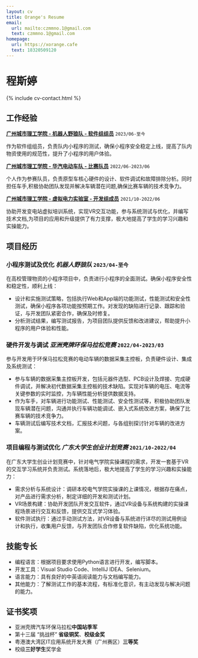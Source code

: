 ```yaml
---
layout: cv
title: Orange's Resume
email:
  url: mailto:czmmno.1@gmail.com
  text: czmmno.1@gmail.com
homepage:
  url: https://xorange.cafe
  text: 18320509120
---
```


# 程斯婷

{% include cv-contact.html %}

## 工作经验

[**广州城市理工学院 - 机器人野狼队 - 软件组组员**](https://gcubot.cn) `2023/06-至今`

作为软件组组员，负责队内小程序的测试，确保小程序安全稳定上线，提高了队内物资使用的规范性，提升了小程序的用户体验。

[**广州城市理工学院 - 华汽电动车队 - 比赛队员**](https://edu.gd.gov.cn/jyzxnew/zxlb/content/post_4017987.html) `2022/06-2023/06`

个人作为参赛队员，负责原型车核心硬件的设计、软件调试和故障排除分析。同时担任车手,积极协助团队发现并解决车辆潜在问题,确保比赛车辆的技术竞争力。

[**广州城市理工学院 - 虚拟电力实验室 - 开发组成员**](https://mp.weixin.qq.com/s/hBJWlrKyN1jBg5ZXC82d2w) `2021/10-2022/06`

协助开发变电站虚拟培训系统，实现VR交互功能，参与系统测试与优化，并编写技术文档,为项目的应用和升级提供了有力支撑，极大地提高了学生的学习兴趣和实操能力。

## 项目经历

### **小程序测试及优化** *机器人野狼队* `2023/04-至今`

在高校管理物资的小程序项目中，负责进行小程序的全面测试。确保小程序安全性和稳定性，顺利上线：
- 设计和实施测试策略，包括执行Web和App端的功能测试，性能测试和安全性测试，确保小程序各项功能按预期工作。对发现的缺陷进行记录、跟踪和验证，与开发团队紧密合作，确保及时修复。
- 分析测试结果，编写测试报告，为项目团队提供反馈和改进建议，帮助提升小程序的用户体验和性能。
  
### **硬件开发与调试** *亚洲壳牌环保马拉松竞赛* `2022/04-2023/03`

参与开发用于环保马拉松竞赛的电动车辆的数据采集主控板，负责硬件设计、集成及系统测试：
- 参与车辆的数据采集主控板开发，包括元器件选型、PCB设计及焊接、完成硬件调试，并解决初代数据采集主控板的技术缺陷。实现对车辆的电压、电流等关键参数的实时监控，为车辆性能分析提供数据支持。
- 作为车手，对车辆进行功能测试、性能测试、安全性测试等，积极协助团队发现车辆潜在问题，沟通并执行车辆功能调试、嵌入式系统改进方案，确保了比赛车辆的技术竞争力。
- 车辆测试后编写技术文档，汇报技术问题，与各组别探讨针对车辆的改进方案。

### **项目编程与测试优化** *广东大学生创业计划竞赛* `2021/10-2022/04`
  
在广东大学生创业计划竞赛中，针对电气学院实操课程的需求，开发一套基于VR的交互学习系统并负责测试。系统落地后，极大地提高了学生的学习兴趣和实操能力：
- 需求分析与系统设计：调研本校电气学院实操课的上课情况，根据存在痛点，对产品进行需求分析，制定详细的开发和测试计划。
- VR场景构建：协助开发团队开发交互软件，通过VR设备与系统构建的实操课程场景进行交互和反馈，提供交互式学习体验。
- 软件测试执行：通过手动测试方法，对VR设备与系统进行详尽的测试用例设计和执行，收集用户反馈，与开发团队合作修复软件缺陷，优化系统功能。

## 技能专长

- 编程语言：根据项目要求使用Python语言进行开发，编写脚本。
- 开发工具：Visual Studio Code、IntelliJ IDEA、Selenium。
- 语言能力：具有良好的中英语阅读能力与文档编写能力。
- 其他能力：了解测试工作的基本流程，有标准化意识，有主动发现与解决问题的能力。

## 证书奖项
- 亚洲壳牌汽车环保马拉松**中国站季军**
- 第十三届 “挑战杯” **省级铜奖**、**校级金奖**
- 粤港澳大湾区IT应用系统开发大赛（广州赛区）**三等奖**
- 校级**三好学生**奖学金

